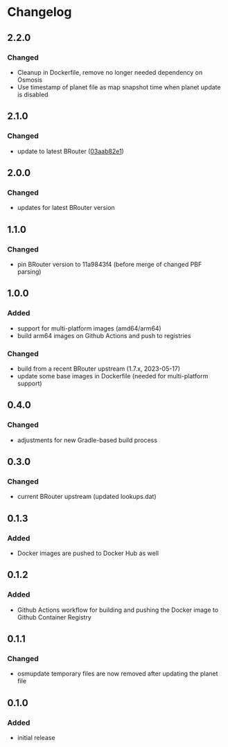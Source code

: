 # Changelog

## 2.2.0

### Changed

- Cleanup in Dockerfile, remove no longer needed dependency on Osmosis
- Use timestamp of planet file as map snapshot time when planet update is disabled

## 2.1.0

### Changed

- update to latest BRouter ([03aab82e1](https://github.com/abrensch/brouter/commit/03aab82e1e22306495e5807ef52e4dbf506bf280))

## 2.0.0

### Changed

- updates for latest BRouter version

## 1.1.0

### Changed

- pin BRouter version to 11a9843f4 (before merge of changed PBF parsing)

## 1.0.0

### Added

- support for multi-platform images (amd64/arm64)
- build arm64 images on Github Actions and push to registries

### Changed

- build from a recent BRouter upstream (1.7.x, 2023-05-17)
- update some base images in Dockerfile (needed for multi-platform support)

## 0.4.0

### Changed

- adjustments for new Gradle-based build process

## 0.3.0

### Changed

- current BRouter upstream (updated lookups.dat)

## 0.1.3

### Added

- Docker images are pushed to Docker Hub as well

## 0.1.2

### Added

- Github Actions workflow for building and pushing the Docker image to Github Container Registry

## 0.1.1

### Changed

- osmupdate temporary files are now removed after updating the planet file

## 0.1.0

### Added

- initial release
